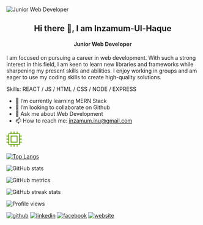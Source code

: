 ![Junior Web Developer](https://previews.123rf.com/images/karpenkoilia/karpenkoilia1806/karpenkoilia180600011/102988806-vector-line-web-concept-for-programming-linear-web-banner-for-coding-.jpg)

<h2 style="text-align:center;">Hi there 👋, I am Inzamum-Ul-Haque</h2>
<h4 style="text-align:center;">Junior Web Developer</h4>

I am focused on pursuing a career in web development. With such a strong interest in this field, I am keen to learn new libraries and frameworks while sharpening my present skills and abilities. I enjoy working in groups and am eager to use my coding skills to create high-quality solutions.

Skills: REACT / JS / HTML / CSS / NODE / EXPRESS

- 🌱 I’m currently learning MERN Stack 
- 👯 I’m looking to collaborate on Github 
- 💬 Ask me about Web Development 
- 📫 How to reach me: inzamum.inu@gmail.com 


<a href='https://docs.github.com/en/developers'><img src='https://raw.githubusercontent.com/acervenky/animated-github-badges/master/assets/devbadge.gif' width='40' height='40'></a> 

[![Top Langs](https://github-readme-stats.vercel.app/api/top-langs/?username=Inzamum-Ul-Haque)](https://github.com/anuraghazra/github-readme-stats)

![GitHub stats](https://github-readme-stats.vercel.app/api?username=Inzamum-Ul-Haque&show_icons=true)  

![GitHub metrics](https://metrics.lecoq.io/Inzamum-Ul-Haque)  

![GitHub streak stats](https://streak-stats.demolab.com/?user=Inzamum-Ul-Haque)  

![Profile views](https://gpvc.arturio.dev/Inzamum-Ul-Haque)  

[<img src='https://cdn.jsdelivr.net/npm/simple-icons@3.0.1/icons/github.svg' alt='github' height='40'>](https://github.com/Inzamum-Ul-Haque)  [<img src='https://cdn.jsdelivr.net/npm/simple-icons@3.0.1/icons/linkedin.svg' alt='linkedin' height='40'>](https://www.linkedin.com/in/inzamum-ul-haque/)  [<img src='https://cdn.jsdelivr.net/npm/simple-icons@3.0.1/icons/facebook.svg' alt='facebook' height='40'>](https://www.facebook.com/inzamum.ulhaque)  [<img src='https://cdn.jsdelivr.net/npm/simple-icons@3.0.1/icons/icloud.svg' alt='website' height='40'>](https://inzamum-ul-haque.github.io/portfolio-website-react/)  
